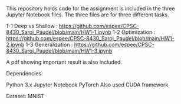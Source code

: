 This repository holds code for the assignment is included in the three Jupyter Notebook  files.
The three files are for three different tasks. 

1-1 Deep vs Shallow : https://github.com/espee/CPSC-8430_Saroj_Paudel/blob/main/HW1-1.ipynb
1-2 Optimization : https://github.com/espee/CPSC-8430_Saroj_Paudel/blob/main/HW1-2.ipynb
1-3 Generalization : https://github.com/espee/CPSC-8430_Saroj_Paudel/blob/main/HW1-3.ipynb

A pdf showing important result is also included. 

Dependencies:

Python 3.x Jupyter Notebook PyTorch
Also used CUDA framework

Dataset: MNIST
